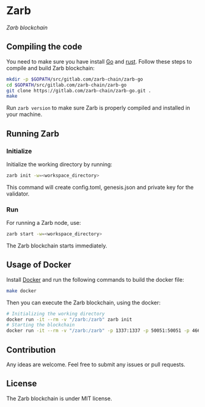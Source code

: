 # Zarb

*Zarb blockchain*

## Compiling the code

You need to make sure you have install [Go](https://golang.org/) and [rust](https://www.rust-lang.org). 
Follow these steps to compile and build Zarb blockchain:

```bash
mkdir -p $GOPATH/src/gitlab.com/zarb-chain/zarb-go
cd $GOPATH/src/gitlab.com/zarb-chain/zarb-go
git clone https://gitlab.com/zarb-chain/zarb-go.git .
make
```

Run `zarb version` to make sure Zarb is properly compiled and installed in your machine.

## Running Zarb

### Initialize

Initialize the working directory by running:

 ```bash
 zarb init -w=<workspace_directory>
 ```

 This command will create config.toml, genesis.json and private key for the validator.

### Run

For running a Zarb node, use:

```bash
zarb start -w=<workspace_directory>
```

The Zarb blockchain starts immediately.

## Usage of Docker

Install [Docker](https://www.docker.com/) and run the following commands to build the docker file:

```bash
make docker
```

Then you can execute the Zarb blockchain, using the docker:

```bash
# Initializing the working directory
docker run -it --rm -v "/zarb:/zarb" zarb init
# Starting the blockchain
docker run -it --rm -v "/zarb:/zarb" -p 1337:1337 -p 50051:50051 -p 46656:46656 zarb start
```

## Contribution

 Any ideas are welcome. Feel free to submit any issues or pull requests. 

## License

The Zarb blockchain is under MIT license.
